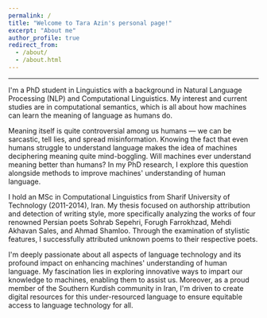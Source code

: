 ```yaml
---
permalink: /
title: "Welcome to Tara Azin's personal page!"
excerpt: "About me"
author_profile: true
redirect_from: 
  - /about/
  - /about.html
---
```


------
I'm a PhD student in Linguistics with a background in Natural Language Processing (NLP) and Computational Linguistics. My interest and current studies are in computational semantics, which is all about how machines can learn the meaning of language as humans do.

Meaning itself is quite controversial among us humans — we can be sarcastic, tell lies, and spread misinformation. Knowing the fact that even humans struggle to understand language makes the idea of machines deciphering meaning quite mind-boggling. Will machines ever understand meaning better than humans? In my PhD research, I explore this question alongside methods to improve machines' understanding of human language.

I hold an MSc in Computational Linguistics from Sharif University of Technology (2011-2014), Iran. My thesis focused on authorship attribution and detection of writing style, more specifically analyzing the works of four renowned Persian poets Sohrab Sepehri, Forugh Farrokhzad, Mehdi Akhavan Sales, and Ahmad Shamloo. Through the examination of stylistic features, I successfully attributed unknown poems to their respective poets.

I'm deeply passionate about all aspects of language technology and its profound impact on enhancing machines' understanding of human language. My fascination lies in exploring innovative ways to impart our knowledge to machines, enabling them to assist us. Moreover, as a proud member of the Southern Kurdish community in Iran, I'm driven to create digital resources for this under-resourced language to ensure equitable access to language technology for all.




